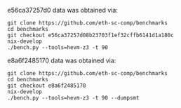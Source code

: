 e56ca37257d0 data was obtained via:

```
git clone https://github.com/eth-sc-comp/benchmarks
cd benchmarks
git checkout e56ca37257d08b23703f1ef32cffb6141d1a180c
nix-develop
./bench.py --tools=hevm-z3 -t 90
```

e8a6f2485170 data was obtained via:

```
git clone https://github.com/eth-sc-comp/benchmarks
cd benchmarks
git checkout e8a6f2485170
nix-develop
./bench.py --tools=hevm-z3 -t 90 --dumpsmt
```
